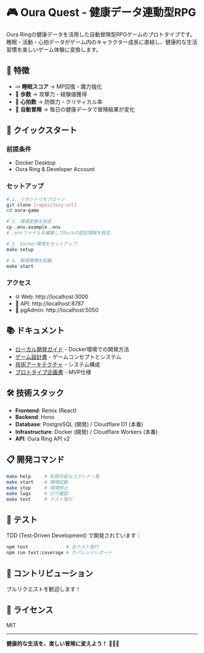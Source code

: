 # 🎮 Oura Quest - 健康データ連動型RPG

Oura Ringの健康データを活用した自動冒険型RPGゲームのプロトタイプです。
睡眠・活動・心拍データがゲーム内のキャラクター成長に直結し、健康的な生活習慣を楽しいゲーム体験に変換します。

## 🌟 特徴

- 💤 **睡眠スコア** → MP回復・魔力強化
- 🚶 **歩数** → 攻撃力・経験値獲得
- 💓 **心拍数** → 防御力・クリティカル率
- 🎯 **自動冒険** → 毎日の健康データで冒険結果が変化

## 🚀 クイックスタート

### 前提条件
- Docker Desktop
- Oura Ring & Developer Account

### セットアップ
```bash
# 1. リポジトリをクローン
git clone [repository-url]
cd oura-game

# 2. 環境変数を設定
cp .env.example .env
# .envファイルを編集してOuraの認証情報を設定

# 3. Docker環境をセットアップ
make setup

# 4. 開発環境を起動
make start
```

### アクセス
- 🌐 Web: http://localhost:3000
- 🔧 API: http://localhost:8787
- 💾 pgAdmin: http://localhost:5050

## 📚 ドキュメント

- [ローカル開発ガイド](./LOCAL_DEV_GUIDE.md) - Docker環境での開発方法
- [ゲーム設計書](./GAME_DESIGN.md) - ゲームコンセプトとシステム
- [技術アーキテクチャ](./TECHNICAL_ARCHITECTURE.md) - システム構成
- [プロトタイプ企画書](./PROTOTYPE_PROPOSAL.md) - MVP仕様

## 🛠️ 技術スタック

- **Frontend**: Remix (React)
- **Backend**: Hono
- **Database**: PostgreSQL (開発) / Cloudflare D1 (本番)
- **Infrastructure**: Docker (開発) / Cloudflare Workers (本番)
- **API**: Oura Ring API v2

## 📋 開発コマンド

```bash
make help     # 利用可能なコマンド一覧
make start    # 環境起動
make stop     # 環境停止
make logs     # ログ確認
make test     # テスト実行
```

## 🧪 テスト

TDD (Test-Driven Development) で開発されています：

```bash
npm test              # 全テスト実行
npm run test:coverage # カバレッジレポート
```

## 🤝 コントリビューション

プルリクエストを歓迎します！

## 📄 ライセンス

MIT

---

**健康的な生活を、楽しい冒険に変えよう！** 🏃‍♂️✨